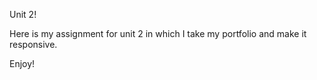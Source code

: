 Unit 2!

Here is my assignment for unit 2 in which I take my portfolio and make it responsive. 

Enjoy!

